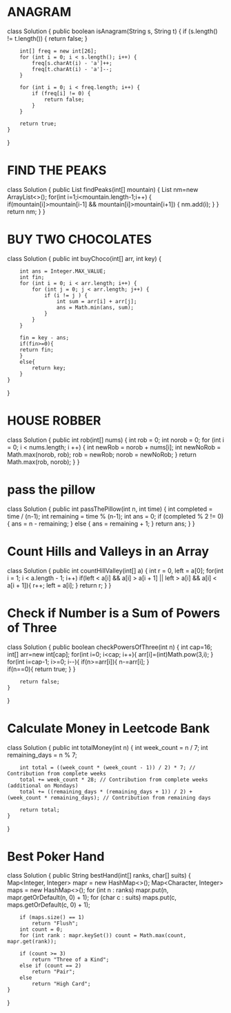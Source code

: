 # ANAGRAM
class Solution {
    public boolean isAnagram(String s, String t) {
        if (s.length() != t.length()) {
            return false;
        }
        
        int[] freq = new int[26];
        for (int i = 0; i < s.length(); i++) {
            freq[s.charAt(i) - 'a']++;
            freq[t.charAt(i) - 'a']--;
        }
        
        for (int i = 0; i < freq.length; i++) {
            if (freq[i] != 0) {
                return false;
            }
        }
        
        return true;
    }
}

# FIND THE PEAKS

class Solution {
    public List<Integer> findPeaks(int[] mountain) {
        List<Integer> nm=new ArrayList<>();
        for(int i=1;i<mountain.length-1;i++)
        {
            if(mountain[i]>mountain[i-1] && mountain[i]>mountain[i+1])
            {
                nm.add(i);
            }
        }
        return nm;
    }
}

# BUY TWO CHOCOLATES

class Solution {
    public int buyChoco(int[] arr, int key) {

        int ans = Integer.MAX_VALUE;
        int fin;
        for (int i = 0; i < arr.length; i++) {
            for (int j = 0; j < arr.length; j++) {
                if (i != j ) {
                    int sum = arr[i] + arr[j];
                    ans = Math.min(ans, sum);
                }
            }
        }
       
        fin = key - ans;
        if(fin>=0){
        return fin;
        }
        else{
            return key;
        }
    }
}

# HOUSE ROBBER

class Solution {
    public int rob(int[] nums) {
        int rob = 0;
        int norob = 0;
        for (int i = 0; i < nums.length; i ++) {
            int newRob = norob + nums[i];
            int newNoRob = Math.max(norob, rob);
            rob = newRob;
            norob = newNoRob;
        }
        return Math.max(rob, norob);
    }
}

# pass the pillow

class Solution {
    public int passThePillow(int n, int time) {
        int completed = time / (n-1);
        int remaining = time % (n-1);
        int ans = 0;
        if (completed % 2 != 0) {
            ans = n - remaining;
        } else {
            ans = remaining + 1;
        }
        return ans;
    }
}

# Count Hills and Valleys in an Array

class Solution {
    public int countHillValley(int[] a) {
        int r = 0, left = a[0];
        for(int i = 1; i < a.length - 1; i++)
            if(left < a[i] && a[i] > a[i + 1] || left > a[i] && a[i] < a[i + 1]){
                r++;
                left = a[i];
            }
        return r;
    }
}

# Check if Number is a Sum of Powers of Three

class Solution {
    public boolean checkPowersOfThree(int n) {
        int cap=16; 
        int[] arr=new int[cap];
        for(int i=0; i<cap; i++){
            arr[i]=(int)Math.pow(3,i);
        }
        for(int i=cap-1; i>=0; i--){
            if(n>=arr[i]){
                n-=arr[i];
            }            
            if(n==0){
                return true;
            }
        }

        return false;
    }
}

# Calculate Money in Leetcode Bank

class Solution {
    public int totalMoney(int n) {
        int week_count = n / 7;
        int remaining_days = n % 7;
        
        int total = ((week_count * (week_count - 1)) / 2) * 7; // Contribution from complete weeks
        total += week_count * 28; // Contribution from complete weeks (additional on Mondays)
        total += ((remaining_days * (remaining_days + 1)) / 2) + (week_count * remaining_days); // Contribution from remaining days
        
        return total;
    }
}

# Best Poker Hand

class Solution {
    public String bestHand(int[] ranks, char[] suits) {
        Map<Integer, Integer> mapr = new HashMap<>();
        Map<Character, Integer> maps = new HashMap<>();
        for (int n : ranks)
            mapr.put(n, mapr.getOrDefault(n, 0) + 1);
        for (char c : suits)
            maps.put(c, maps.getOrDefault(c, 0) + 1);

        if (maps.size() == 1)
            return "Flush";
        int count = 0;
        for (int rank : mapr.keySet()) count = Math.max(count, mapr.get(rank));
        
        if (count >= 3) 
            return "Three of a Kind";
        else if (count == 2) 
            return "Pair";
        else
            return "High Card";
    }
}

